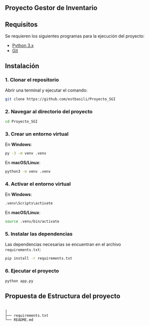 ## Proyecto Gestor de Inventario

## Requisitos

Se requieren los siguientes programas para la ejecución del proyecto:

- [Python 3.x](https://www.python.org/downloads/)
- [Git](https://git-scm.com/)

## Instalación

### 1. Clonar el repositorio

Abrir una terminal y ejecutar el comando:

```bash
git clone https://github.com/estbasili/Proyecto_SGI
```

### 2. Navegar al directorio del proyecto

```bash
cd Proyecto_SGI
```

### 3. Crear un entorno virtual

En **Windows**:

```bash
py -3 -m venv .venv
```

En **macOS/Linux**:

```bash
python3 -m venv .venv
```

### 4. Activar el entorno virtual

En **Windows**:

```bash
.venv\Scripts\activate
```

En **macOS/Linux**:

```bash
source .venv/bin/activate
```

### 5. Instalar las dependencias

Las dependencias necesarias se encuentran en el archivo `requirements.txt`:

```bash
pip install -r requirements.txt
```

### 6. Ejecutar el proyecto

```bash
python app.py
```

##  Propuesta de Estructura del proyecto
```

|
├── requirements.txt 
└── README.md
``` 

